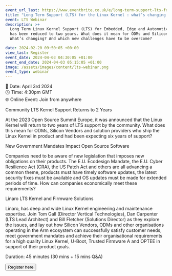 ```yaml
---
event_url_last: https://www.eventbrite.co.uk/e/long-term-support-lts-for-the-linux-kernel-whats-changing-now-tickets-856142694847?_gl=1*i9xl9a*_ga*MTk4MzMzODY1My4xNzA5MjIyMDM0*_ga_E12E6FXFVK*MTcwOTYzMDkyMS4zLjEuMTcwOTYzMTI1My4wLjAuMA..
title: "Long Term Support (LTS) for the Linux Kernel : what’s changing now? "
event: LTS Webinar
description: >+
  Long Term Linux Kernel Support (LTS) for Embedded, Edge and Automotive devices
  has been reduced to two years. What does it mean for ODMs and Silicon Vendors?
  What’s changing? And which new challenges have to be overcome?

date: 2024-02-20 09:50:05 +00:00
view_last: Register
event_date: 2024-04-03 04:30:05 +01:00
event_end_date: 2024-04-03 05:15:05 +01:00
image: /assets/images/content/lts-webinar.png
event_type: webinar
---
```


📆 Date: April 3rd 2024
<br>🕒 Time: 4:30pm GMT
<br>🌐 Online Event: Join from anywhere

Community LTS Kernel Support Returns to 2 Years

At the 2023 Open Source Summit Europe, it was announced that the Linux Kernel will return to two years of LTS support by the community. What does this mean for ODMs, Silicon Vendors and solution providers who ship the Linux Kernel in product and had been expecting six years of support?

New Government Mandates Impact Open Source Software

Companies need to be aware of new legislation that imposes new obligations on their products. The E.U. Ecodesign Mandate, the E.U. Cyber Resilience Act (CRA), the US Patch Act and others are all advancing a common theme, products must have timely software updates, the latest security fixes must be available and OS updates must be made for extended periods of time. How can companies economically meet these requirements?

Linaro LTS Kernel and Firmware Solutions

Linaro, has deep and wide Linux Kernel engineering and maintenance expertise. Join Tom Gall (Director Vertical Technologies), Dan Carpenter (LTS Lead Architect) and Bill Fletcher (Solutions Director) as they explore the issues, and lay out how Silicon Vendors, ODMs and other organisations operating in the Arm ecosystem can successfully satisfy customer needs, meet government mandates and achieve their organisational requirements for a high quality Linux Kernel, U-Boot, Trusted Firmware A and OPTEE in support of their product goals.

Duration: 45 minutes (30 mins + 15 mins Q&A)

<form action="https://www.eventbrite.co.uk/e/long-term-support-lts-for-the-linux-kernel-whats-changing-now-tickets-856142694847?_gl=1*i9xl9a*_ga*MTk4MzMzODY1My4xNzA5MjIyMDM0*_ga_E12E6FXFVK*MTcwOTYzMDkyMS4zLjEuMTcwOTYzMTI1My4wLjAuMA..">

<button type="submit">Register here</button>

</form>
